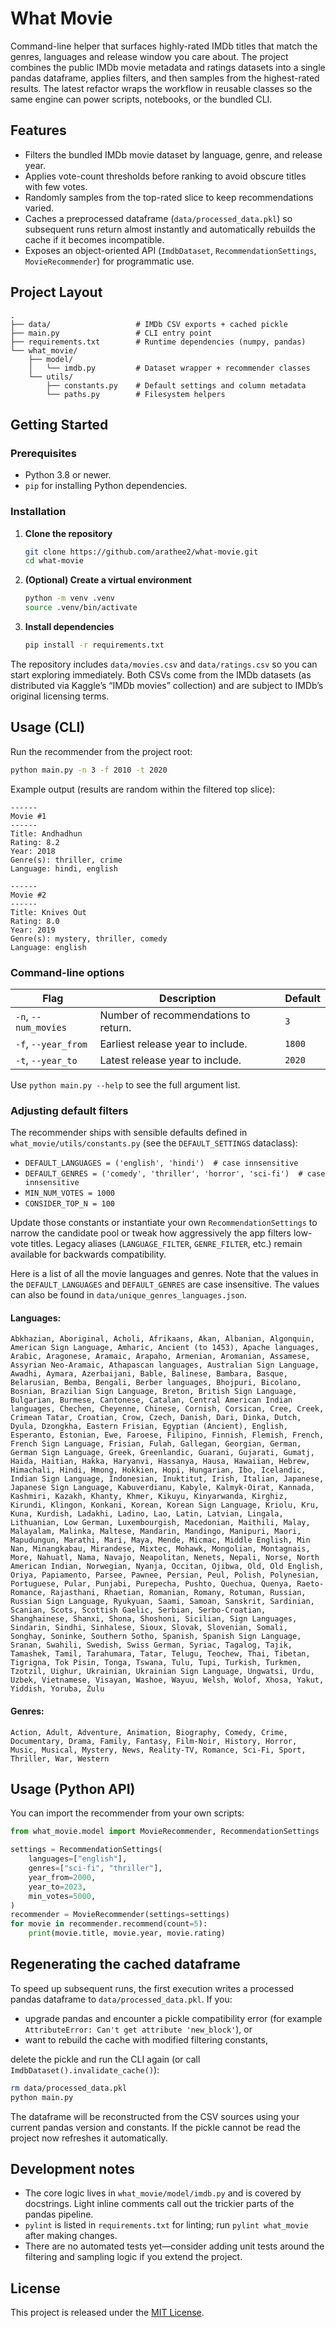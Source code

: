 # What Movie

Command-line helper that surfaces highly-rated IMDb titles that match the genres, languages and release window you care about. The project combines the public IMDb movie metadata and ratings datasets into a single pandas dataframe, applies filters, and then samples from the highest-rated results. The latest refactor wraps the workflow in reusable classes so the same engine can power scripts, notebooks, or the bundled CLI.

## Features
- Filters the bundled IMDb movie dataset by language, genre, and release year.
- Applies vote-count thresholds before ranking to avoid obscure titles with few votes.
- Randomly samples from the top-rated slice to keep recommendations varied.
- Caches a preprocessed dataframe (`data/processed_data.pkl`) so subsequent runs return almost instantly and automatically rebuilds the cache if it becomes incompatible.
- Exposes an object-oriented API (`ImdbDataset`, `RecommendationSettings`, `MovieRecommender`) for programmatic use.

## Project Layout
```
.
├── data/                   # IMDb CSV exports + cached pickle
├── main.py                 # CLI entry point
├── requirements.txt        # Runtime dependencies (numpy, pandas)
└── what_movie/
    ├── model/
    │   └── imdb.py         # Dataset wrapper + recommender classes
    └── utils/
        ├── constants.py    # Default settings and column metadata
        └── paths.py        # Filesystem helpers
```

## Getting Started

### Prerequisites
- Python 3.8 or newer.
- `pip` for installing Python dependencies.

### Installation
1. **Clone the repository**
   ```bash
   git clone https://github.com/arathee2/what-movie.git
   cd what-movie
   ```
2. **(Optional) Create a virtual environment**
   ```bash
   python -m venv .venv
   source .venv/bin/activate
   ```
3. **Install dependencies**
   ```bash
   pip install -r requirements.txt
   ```

The repository includes `data/movies.csv` and `data/ratings.csv` so you can start exploring immediately. Both CSVs come from the IMDb datasets (as distributed via Kaggle’s “IMDb movies” collection) and are subject to IMDb’s original licensing terms.

## Usage (CLI)

Run the recommender from the project root:

```bash
python main.py -n 3 -f 2010 -t 2020
```

Example output (results are random within the filtered top slice):

```
------
Movie #1
------
Title: Andhadhun
Rating: 8.2
Year: 2018
Genre(s): thriller, crime
Language: hindi, english

------
Movie #2
------
Title: Knives Out
Rating: 8.0
Year: 2019
Genre(s): mystery, thriller, comedy
Language: english
```

### Command-line options
| Flag | Description | Default |
| --- | --- | --- |
| `-n`, `--num_movies` | Number of recommendations to return. | `3` |
| `-f`, `--year_from` | Earliest release year to include. | `1800` |
| `-t`, `--year_to` | Latest release year to include. | `2020` |

Use `python main.py --help` to see the full argument list.

### Adjusting default filters
The recommender ships with sensible defaults defined in `what_movie/utils/constants.py` (see the `DEFAULT_SETTINGS` dataclass):
- `DEFAULT_LANGUAGES = ('english', 'hindi')  # case innsensitive`
- `DEFAULT_GENRES = ('comedy', 'thriller', 'horror', 'sci-fi')  # case innsensitive`
- `MIN_NUM_VOTES = 1000`
- `CONSIDER_TOP_N = 100`

Update those constants or instantiate your own `RecommendationSettings` to narrow the candidate pool or tweak how aggressively the app filters low-vote titles. Legacy aliases (`LANGUAGE_FILTER`, `GENRE_FILTER`, etc.) remain available for backwards compatibility.

Here is a list of all the movie languages and genres. Note that the values in the `DEFAULT_LANGUAGES` and `DEFAULT_GENRES` are case insensitive. The values can also be found in `data/unique_genres_languages.json`.

#### Languages:
```
Abkhazian, Aboriginal, Acholi, Afrikaans, Akan, Albanian, Algonquin, American Sign Language, Amharic, Ancient (to 1453), Apache languages, Arabic, Aragonese, Aramaic, Arapaho, Armenian, Aromanian, Assamese, Assyrian Neo-Aramaic, Athapascan languages, Australian Sign Language, Awadhi, Aymara, Azerbaijani, Bable, Balinese, Bambara, Basque, Belarusian, Bemba, Bengali, Berber languages, Bhojpuri, Bicolano, Bosnian, Brazilian Sign Language, Breton, British Sign Language, Bulgarian, Burmese, Cantonese, Catalan, Central American Indian languages, Chechen, Cheyenne, Chinese, Cornish, Corsican, Cree, Creek, Crimean Tatar, Croatian, Crow, Czech, Danish, Dari, Dinka, Dutch, Dyula, Dzongkha, Eastern Frisian, Egyptian (Ancient), English, Esperanto, Estonian, Ewe, Faroese, Filipino, Finnish, Flemish, French, French Sign Language, Frisian, Fulah, Gallegan, Georgian, German, German Sign Language, Greek, Greenlandic, Guarani, Gujarati, Gumatj, Haida, Haitian, Hakka, Haryanvi, Hassanya, Hausa, Hawaiian, Hebrew, Himachali, Hindi, Hmong, Hokkien, Hopi, Hungarian, Ibo, Icelandic, Indian Sign Language, Indonesian, Inuktitut, Irish, Italian, Japanese, Japanese Sign Language, Kabuverdianu, Kabyle, Kalmyk-Oirat, Kannada, Kashmiri, Kazakh, Khanty, Khmer, Kikuyu, Kinyarwanda, Kirghiz, Kirundi, Klingon, Konkani, Korean, Korean Sign Language, Kriolu, Kru, Kuna, Kurdish, Ladakhi, Ladino, Lao, Latin, Latvian, Lingala, Lithuanian, Low German, Luxembourgish, Macedonian, Maithili, Malay, Malayalam, Malinka, Maltese, Mandarin, Mandingo, Manipuri, Maori, Mapudungun, Marathi, Mari, Maya, Mende, Micmac, Middle English, Min Nan, Minangkabau, Mirandese, Mixtec, Mohawk, Mongolian, Montagnais, More, Nahuatl, Nama, Navajo, Neapolitan, Nenets, Nepali, Norse, North American Indian, Norwegian, Nyanja, Occitan, Ojibwa, Old, Old English, Oriya, Papiamento, Parsee, Pawnee, Persian, Peul, Polish, Polynesian, Portuguese, Pular, Punjabi, Purepecha, Pushto, Quechua, Quenya, Raeto-Romance, Rajasthani, Rhaetian, Romanian, Romany, Rotuman, Russian, Russian Sign Language, Ryukyuan, Saami, Samoan, Sanskrit, Sardinian, Scanian, Scots, Scottish Gaelic, Serbian, Serbo-Croatian, Shanghainese, Shanxi, Shona, Shoshoni, Sicilian, Sign Languages, Sindarin, Sindhi, Sinhalese, Sioux, Slovak, Slovenian, Somali, Songhay, Soninke, Southern Sotho, Spanish, Spanish Sign Language, Sranan, Swahili, Swedish, Swiss German, Syriac, Tagalog, Tajik, Tamashek, Tamil, Tarahumara, Tatar, Telugu, Teochew, Thai, Tibetan, Tigrigna, Tok Pisin, Tonga, Tswana, Tulu, Tupi, Turkish, Turkmen, Tzotzil, Uighur, Ukrainian, Ukrainian Sign Language, Ungwatsi, Urdu, Uzbek, Vietnamese, Visayan, Washoe, Wayuu, Welsh, Wolof, Xhosa, Yakut, Yiddish, Yoruba, Zulu
```

#### Genres:
```
Action, Adult, Adventure, Animation, Biography, Comedy, Crime, Documentary, Drama, Family, Fantasy, Film-Noir, History, Horror, Music, Musical, Mystery, News, Reality-TV, Romance, Sci-Fi, Sport, Thriller, War, Western
```

## Usage (Python API)

You can import the recommender from your own scripts:

```python
from what_movie.model import MovieRecommender, RecommendationSettings

settings = RecommendationSettings(
    languages=["english"],
    genres=["sci-fi", "thriller"],
    year_from=2000,
    year_to=2023,
    min_votes=5000,
)
recommender = MovieRecommender(settings=settings)
for movie in recommender.recommend(count=5):
    print(movie.title, movie.year, movie.rating)
```

## Regenerating the cached dataframe

To speed up subsequent runs, the first execution writes a processed pandas dataframe to `data/processed_data.pkl`. If you:
- upgrade pandas and encounter a pickle compatibility error (for example `AttributeError: Can't get attribute 'new_block'`), or
- want to rebuild the cache with modified filtering constants,

delete the pickle and run the CLI again (or call `ImdbDataset().invalidate_cache()`):

```bash
rm data/processed_data.pkl
python main.py
```

The dataframe will be reconstructed from the CSV sources using your current pandas version and constants. If the pickle cannot be read the project now refreshes it automatically.

## Development notes
- The core logic lives in `what_movie/model/imdb.py` and is covered by docstrings. Light inline comments call out the trickier parts of the pandas pipeline.
- `pylint` is listed in `requirements.txt` for linting; run `pylint what_movie` after making changes.
- There are no automated tests yet—consider adding unit tests around the filtering and sampling logic if you extend the project.

## License

This project is released under the [MIT License](LICENSE).
